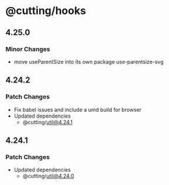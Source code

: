 # @cutting/hooks

## 4.25.0

### Minor Changes

- move useParentSize into its own package use-parentsize-svg

## 4.24.2

### Patch Changes

- Fix babel issues and include a umd build for browser
- Updated dependencies
  - @cutting/util@4.24.1

## 4.24.1

### Patch Changes

- Updated dependencies
  - @cutting/util@4.24.0

